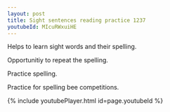 ```yaml
---
layout: post
title: Sight sentences reading practice 1237
youtubeId: MIcuRWxuiHE
---
```

 
 
Helps to learn sight words and their spelling.

Opportunitiy to repeat the spelling. 

Practice spelling. 
 
Practice for spelling bee competitions. 
 
{% include youtubePlayer.html id=page.youtubeId %}
 
 
